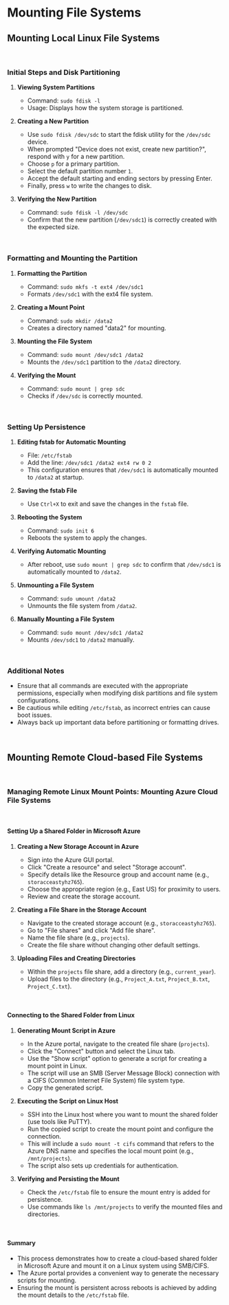# Mounting File Systems

## Mounting Local Linux File Systems

<br/>

### Initial Steps and Disk Partitioning

1. **Viewing System Partitions**
   - Command: `sudo fdisk -l`
   - Usage: Displays how the system storage is partitioned.

2. **Creating a New Partition**
   - Use `sudo fdisk /dev/sdc` to start the fdisk utility for the `/dev/sdc` device.
   - When prompted "Device does not exist, create new partition?", respond with `y` for a new partition.
   - Choose `p` for a primary partition.
   - Select the default partition number `1`.
   - Accept the default starting and ending sectors by pressing Enter.
   - Finally, press `w` to write the changes to disk.

3. **Verifying the New Partition**
   - Command: `sudo fdisk -l /dev/sdc`
   - Confirm that the new partition (`/dev/sdc1`) is correctly created with the expected size.

<br/>

### Formatting and Mounting the Partition

1. **Formatting the Partition**
   - Command: `sudo mkfs -t ext4 /dev/sdc1`
   - Formats `/dev/sdc1` with the ext4 file system.

2. **Creating a Mount Point**
   - Command: `sudo mkdir /data2`
   - Creates a directory named "data2" for mounting.

3. **Mounting the File System**
   - Command: `sudo mount /dev/sdc1 /data2`
   - Mounts the `/dev/sdc1` partition to the `/data2` directory.

4. **Verifying the Mount**
   - Command: `sudo mount | grep sdc`
   - Checks if `/dev/sdc` is correctly mounted.

<br/>

### Setting Up Persistence

1. **Editing fstab for Automatic Mounting**
   - File: `/etc/fstab`
   - Add the line: `/dev/sdc1 /data2 ext4 rw 0 2`
   - This configuration ensures that `/dev/sdc1` is automatically mounted to `/data2` at startup.

2. **Saving the fstab File**
   - Use `Ctrl+X` to exit and save the changes in the `fstab` file.

3. **Rebooting the System**
   - Command: `sudo init 6`
   - Reboots the system to apply the changes.

4. **Verifying Automatic Mounting**
   - After reboot, use `sudo mount | grep sdc` to confirm that `/dev/sdc1` is automatically mounted to `/data2`.

5. **Unmounting a File System**
   - Command: `sudo umount /data2`
   - Unmounts the file system from `/data2`.

6. **Manually Mounting a File System**
   - Command: `sudo mount /dev/sdc1 /data2`
   - Mounts `/dev/sdc1` to `/data2` manually.

<br/>

### Additional Notes

- Ensure that all commands are executed with the appropriate permissions, especially when modifying disk partitions and file system configurations.
- Be cautious while editing `/etc/fstab`, as incorrect entries can cause boot issues.
- Always back up important data before partitioning or formatting drives.


<br/>

## Mounting Remote Cloud-based File Systems

<br/>

### Managing Remote Linux Mount Points: Mounting Azure Cloud File Systems

<br/>

#### Setting Up a Shared Folder in Microsoft Azure

1. **Creating a New Storage Account in Azure**
   - Sign into the Azure GUI portal.
   - Click "Create a resource" and select "Storage account".
   - Specify details like the Resource group and account name (e.g., `storacceastyhz765`).
   - Choose the appropriate region (e.g., East US) for proximity to users.
   - Review and create the storage account.

2. **Creating a File Share in the Storage Account**
   - Navigate to the created storage account (e.g., `storacceastyhz765`).
   - Go to "File shares" and click "Add file share".
   - Name the file share (e.g., `projects`).
   - Create the file share without changing other default settings.

3. **Uploading Files and Creating Directories**
   - Within the `projects` file share, add a directory (e.g., `current_year`).
   - Upload files to the directory (e.g., `Project_A.txt`, `Project_B.txt`, `Project_C.txt`).

<br/>

#### Connecting to the Shared Folder from Linux

1. **Generating Mount Script in Azure**
   - In the Azure portal, navigate to the created file share (`projects`).
   - Click the "Connect" button and select the Linux tab.
   - Use the "Show script" option to generate a script for creating a mount point in Linux.
   - The script will use an SMB (Server Message Block) connection with a CIFS (Common Internet File System) file system type.
   - Copy the generated script.

2. **Executing the Script on Linux Host**
   - SSH into the Linux host where you want to mount the shared folder (use tools like PuTTY).
   - Run the copied script to create the mount point and configure the connection.
   - This will include a `sudo mount -t cifs` command that refers to the Azure DNS name and specifies the local mount point (e.g., `/mnt/projects`).
   - The script also sets up credentials for authentication.

3. **Verifying and Persisting the Mount**
   - Check the `/etc/fstab` file to ensure the mount entry is added for persistence.
   - Use commands like `ls /mnt/projects` to verify the mounted files and directories.

<br/>

#### Summary

- This process demonstrates how to create a cloud-based shared folder in Microsoft Azure and mount it on a Linux system using SMB/CIFS.
- The Azure portal provides a convenient way to generate the necessary scripts for mounting.
- Ensuring the mount is persistent across reboots is achieved by adding the mount details to the `/etc/fstab` file.
